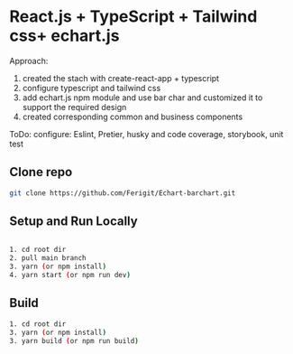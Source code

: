 # React.js + TypeScript + Tailwind css+ echart.js

Approach:

1. created the stach with create-react-app + typescript 
2. configure typescript and tailwind css
3. add echart.js npm module and use bar char and customized it to support the required design
4. created corresponding common and business components
   
ToDo:
configure: Eslint, Pretier, husky and code coverage, storybook, unit test  


## Clone repo
```bash
git clone https://github.com/Ferigit/Echart-barchart.git
```

## Setup and Run Locally
```bash

1. cd root dir
2. pull main branch
3. yarn (or npm install)
4. yarn start (or npm run dev)

```

## Build

```bash
1. cd root dir
3. yarn (or npm install)
3. yarn build (or npm run build)
```


